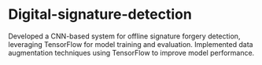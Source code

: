 # Digital-signature-detection
 Developed a CNN-based system for offline signature forgery detection, leveraging TensorFlow for model training and evaluation. Implemented data augmentation techniques using TensorFlow to improve model performance. 
